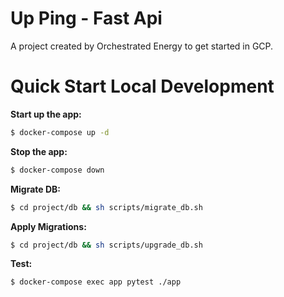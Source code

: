 # Up Ping - Fast Api

A project created by Orchestrated Energy to get started in GCP.

# Quick Start Local Development

**Start up the app:**
```sh
$ docker-compose up -d
```

**Stop the app:**
```sh
$ docker-compose down
```
**Migrate DB:**
```sh
$ cd project/db && sh scripts/migrate_db.sh
```

**Apply Migrations:**
```sh
$ cd project/db && sh scripts/upgrade_db.sh
```

**Test:**
```sh
$ docker-compose exec app pytest ./app
```

